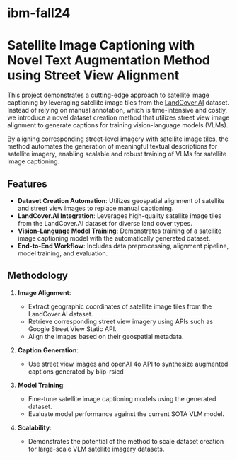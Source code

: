 # ibm-fall24

# Satellite Image Captioning with Novel Text Augmentation Method using Street View Alignment

This project demonstrates a cutting-edge approach to satellite image captioning by leveraging satellite image tiles from the [LandCover.AI](https://landcover.ai/) dataset. Instead of relying on manual annotation, which is time-intensive and costly, we introduce a novel dataset creation method that utilizes street view image alignment to generate captions for training vision-language models (VLMs). 

By aligning corresponding street-level imagery with satellite image tiles, the method automates the generation of meaningful textual descriptions for satellite imagery, enabling scalable and robust training of VLMs for satellite image captioning.

## Features

- **Dataset Creation Automation**: Utilizes geospatial alignment of satellite and street view images to replace manual captioning.
- **LandCover.AI Integration**: Leverages high-quality satellite image tiles from the LandCover.AI dataset for diverse land cover types.
- **Vision-Language Model Training**: Demonstrates training of a satellite image captioning model with the automatically generated dataset.
- **End-to-End Workflow**: Includes data preprocessing, alignment pipeline, model training, and evaluation.

## Methodology

1. **Image Alignment**:
   - Extract geographic coordinates of satellite image tiles from the LandCover.AI dataset.
   - Retrieve corresponding street view imagery using APIs such as Google Street View Static API.
   - Align the images based on their geospatial metadata.

2. **Caption Generation**:
   - Use street view images and openAI 4o API to synthesize augmented captions generated by blip-rsicd 

3. **Model Training**:
   - Fine-tune satellite image captioning models using the generated dataset.
   - Evaluate model performance against the current SOTA VLM model.

4. **Scalability**:
   - Demonstrates the potential of the method to scale dataset creation for large-scale VLM satellite imagery datasets.

